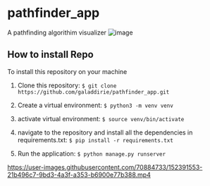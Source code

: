 # pathfinder_app
A pathfinding algorithim visualizer 
![image](https://user-images.githubusercontent.com/70884733/152391543-fd9da506-fb57-4443-abe6-649904c42ef8.png)




## How to install Repo

To install this repository on your machine
1. Clone this repository: `$ git clone https://github.com/galaddirie/pathfinder_app.git` 
2. Create a virtual environment: `$ python3 -m venv venv`
3. activate virtual environment: `$ source venv/bin/activate`
4. navigate to the repository and install all the dependencies in requirements.txt: `$ pip install -r requirements.txt`

8. Run the application: `$ python manage.py runserver`


https://user-images.githubusercontent.com/70884733/152391553-21b496c7-9bd3-4a3f-a353-b6900e77b388.mp4

